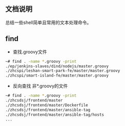 ## 文档说明

总结一些shell简单且常用的文本处理命令。

## find

- 查找.groovy文件

```bash
~# find . -name *.groovy -print
./ep/jenkins-slaves/dind/nodejs/master.groovy
./zhcspi/leshan-smart-park-fe/master/master.groovy
./zhcspi/smart-island-fe/master/master.groovy
```

- 反向查找 非*.groovy的文件

```bash
~# find . -name *.groovy -print
./zhcsdsj/frontend/master
./zhcsdsj/frontend/master/Dockerfile
./zhcsdsj/frontend/master/ansible-tag
./zhcsdsj/frontend/master/ansible-tag/hosts
...
```



